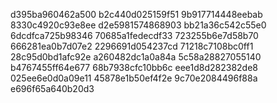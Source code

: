 d395ba960462a500
b2c440d025159f51
9b917714448eebab
8330c4920c93e8ee
d2e5981574868903
bb21a36c542c55e0
6dcdfca725b98346
70685a1fedecdf33
723255b6e7d58b70
666281ea0b7d07e2
2296691d054237cd
71218c7108bc0ff1
28c95d0bd1afc92e
a260482dc1a0a84a
5c58a28827055140
b4767455ff64e677
68b7938cfc10bb6c
eee1d8d282382de8
025ee6e0d0a09e11
45878e1b50ef4f2e
9c70e2084496f88a
e696f65a640b20d3
